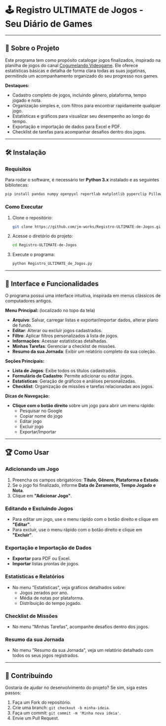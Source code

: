 # 🕹️ Registro ULTIMATE de Jogos - Seu Diário de Games
---

## 📜 Sobre o Projeto
Este programa tem como propósito catalogar jogos finalizados, inspirado na planilha de jogos do canal [Cogumelando Videogame](https://www.youtube.com/watch?v=uGLnQw6umhI). Ele oferece estatísticas básicas e detalha de forma clara todas as suas jogatinas, permitindo um acompanhamento organizado do seu progresso nos games.

**Destaques:**
- Cadastro completo de jogos, incluindo gênero, plataforma, tempo jogado e nota.
- Organização simples e, com filtros para encontrar rapidamente qualquer jogo.
- Estatísticas e gráficos para visualizar seu desempenho ao longo do tempo.
- Exportação e importação de dados para Excel e PDF.
- Checklist de tarefas para acompanhar desafios dentro dos jogos.

---

## 🛠 Instalação
### Requisitos
Para rodar o software, é necessário ter **Python 3.x** instalado e as seguintes bibliotecas:
```sh
pip install pandas numpy openpyxl reportlab matplotlib pyperclip Pillow
```

### Como Executar
1. Clone o repositório:
   ```sh
   git clone https://github.com/jm-works/Registro-ULTIMATE-de-Jogos.git
   ```
2. Acesse o diretório do projeto:
   ```sh
   cd Registro-ULTIMATE-de-Jogos
   ```
3. Execute o programa:
   ```sh
   python Registro_ULTIMATE_de_Jogos.py
   ```

---

## 🎨 Interface e Funcionalidades
O programa possui uma interface intuitiva, inspirada em menus clássicos de computadores antigos.

**Menu Principal:** (localizado no topo da tela)
- **Arquivo**: Salvar, carregar listas e exportar/importar dados, alterar plano de fundo.
- **Editar**: Alterar ou excluir jogos cadastrados.
- **Filtro**: Aplicar filtros personalizados à lista de jogos.
- **Informações**: Acessar estatísticas detalhadas.
- **Minhas Tarefas**: Gerenciar a checklist de missões.
- **Resumo da sua Jornada**: Exibir um relatório completo da sua coleção.

**Seções Principais:**
- **Lista de Jogos**: Exibe todos os títulos cadastrados.
- **Formulário de Cadastro**: Permite adicionar ou editar jogos.
- **Estatísticas**: Geração de gráficos e análises personalizadas.
- **Checklist**: Organização de missões e tarefas relacionadas aos jogos.

**Dicas de Navegação:**
- **Clique com o botão direito** sobre um jogo para abrir um menu rápido:
  - Pesquisar no Google
  - Copiar nome do jogo
  - Editar jogo
  - Excluir jogo
  - Exportar/Importar

---

## 🏆 Como Usar

### Adicionando um Jogo
1. Preencha os campos obrigatórios: **Título, Gênero, Plataforma e Estado**.
2. Se o jogo foi finalizado, informe **Data de Zeramento, Tempo Jogado e Nota**.
3. Clique em **"Adicionar Jogo"**.

### Editando e Excluindo Jogos
- Para editar um jogo, use o menu rápido com o botão direito e clique em **"Editar"**.
- Para excluir, use o menu rápido com o botão direito e clique em **"Excluir"**.

### Exportação e Importação de Dados
- **Exportar** para PDF ou Excel.
- **Importar** listas prontas de jogos.

### Estatísticas e Relatórios
- No menu "Estatísticas", veja gráficos detalhados sobre:
  - Jogos zerados por ano.
  - Média de notas por plataforma.
  - Distribuição do tempo jogado.

### Checklist de Missões
- No menu "Minhas Tarefas", acompanhe desafios dentro dos jogos.

### Resumo da sua Jornada
- No menu "Resumo da sua Jornada", veja um relatório detalhado com todos os seus jogos registrados.

---

## 🚀 Contribuindo
Gostaria de ajudar no desenvolvimento do projeto? Se sim, siga estes passos:
1. Faça um Fork do repositório.
2. Crie uma branch: `git checkout -b minha-ideia`.
3. Faça um commit: `git commit -m 'Minha nova ideia'`.
4. Envie um Pull Request.


